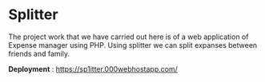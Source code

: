 # Splitter
The project work that we have carried out here is of a web application of Expense manager using PHP. Using splitter we can split expanses between friends and family.


**Deployment** : https://sp1itter.000webhostapp.com/
